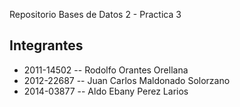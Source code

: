 Repositorio Bases de Datos 2 - Practica 3

## Integrantes
- 2011-14502 -- Rodolfo Orantes Orellana
- 2012-22687 -- Juan Carlos Maldonado Solorzano
- 2014-03877 -- Aldo Ebany Perez Larios
